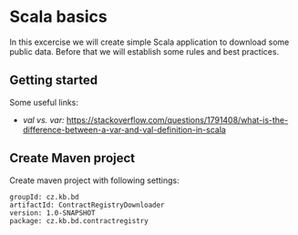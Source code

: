 # Scala basics

In this excercise we will create simple Scala application to download some public data.
Before that we will establish some rules and best practices.

## Getting started

Some useful links:

  * _val vs. var:_ https://stackoverflow.com/questions/1791408/what-is-the-difference-between-a-var-and-val-definition-in-scala

## Create Maven project

Create maven project with following settings:
```
groupId: cz.kb.bd
artifactId: ContractRegistryDownloader
version: 1.0-SNAPSHOT
package: cz.kb.bd.contractregistry
```

